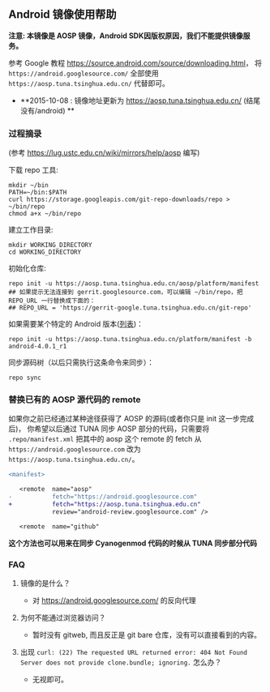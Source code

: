 ## Android 镜像使用帮助
**注意: 本镜像是 AOSP 镜像，Android SDK因版权原因，我们不能提供镜像服务。**

参考 Google 教程 <https://source.android.com/source/downloading.html>，
将 `https://android.googlesource.com/` 全部使用 `https://aosp.tuna.tsinghua.edu.cn/` 代替即可。

- **2015-10-08 : 镜像地址更新为 https://aosp.tuna.tsinghua.edu.cn/ (结尾没有/android) **

### 过程摘录
(参考 https://lug.ustc.edu.cn/wiki/mirrors/help/aosp 编写)

下载 repo 工具:
```
mkdir ~/bin
PATH=~/bin:$PATH
curl https://storage.googleapis.com/git-repo-downloads/repo > ~/bin/repo
chmod a+x ~/bin/repo
```

建立工作目录:
```
mkdir WORKING_DIRECTORY
cd WORKING_DIRECTORY
```

初始化仓库:
```
repo init -u https://aosp.tuna.tsinghua.edu.cn/aosp/platform/manifest
## 如果提示无法连接到 gerrit.googlesource.com，可以编辑 ~/bin/repo，把 REPO_URL 一行替换成下面的：
## REPO_URL = 'https://gerrit-google.tuna.tsinghua.edu.cn/git-repo'
```

如果需要某个特定的 Android 版本([列表](https://source.android.com/source/build-numbers.html#source-code-tags-and-builds))：
```
repo init -u https://aosp.tuna.tsinghua.edu.cn/platform/manifest -b android-4.0.1_r1
```

同步源码树（以后只需执行这条命令来同步）：
```
repo sync
```


### 替换已有的 AOSP 源代码的 remote

如果你之前已经通过某种途径获得了 AOSP 的源码(或者你只是 init 这一步完成后)，
你希望以后通过 TUNA 同步 AOSP 部分的代码，只需要将
`.repo/manifest.xml` 把其中的 aosp 这个 remote 的 fetch 从
`https://android.googlesource.com` 改为 `https://aosp.tuna.tsinghua.edu.cn/`。
```diff
<manifest>

   <remote  name="aosp"
-           fetch="https://android.googlesource.com"
+           fetch="https://aosp.tuna.tsinghua.edu.cn"
            review="android-review.googlesource.com" />

   <remote  name="github"
```

**这个方法也可以用来在同步 Cyanogenmod 代码的时候从 TUNA 同步部分代码**

### FAQ

1. 镜像的是什么？

   - 对 https://android.googlesource.com/ 的反向代理

2. 为何不能通过浏览器访问？

   - 暂时没有 gitweb, 而且反正是 git bare 仓库，没有可以直接看到的内容。

3. 出现 `curl: (22) The requested URL returned error: 404 Not Found
Server does not provide clone.bundle; ignoring.` 怎么办？

   - 无视即可。
